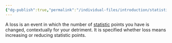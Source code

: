 ```yaml
---
{"dg-publish":true,"permalink":"/individual-files/introduction/statistics/loss/"}
---
```


A loss is an event in which the number of [statistic](Statistics.md) points you have is changed, contextually for your detriment. It is specified whether loss means increasing or reducing statistic points.